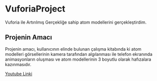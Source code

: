 # VuforiaProject
Vuforia ile Artırılmış Gerçekliğe sahip atom modellerini gerçekleştirdim.

## Projenin Amacı

Projenin amacı, kullanıcının elinde bulunan çalışma kitabında ki atom modelleri görsellerinin kamera tarafından algılanması ile telefon ekranında animasyonların oluşması ve atom modellerinin 3 boyutlu olarak hafızalara kazınmasıdır.

[Youtube Linki](https://youtu.be/3Ae4gbWIMAM)
